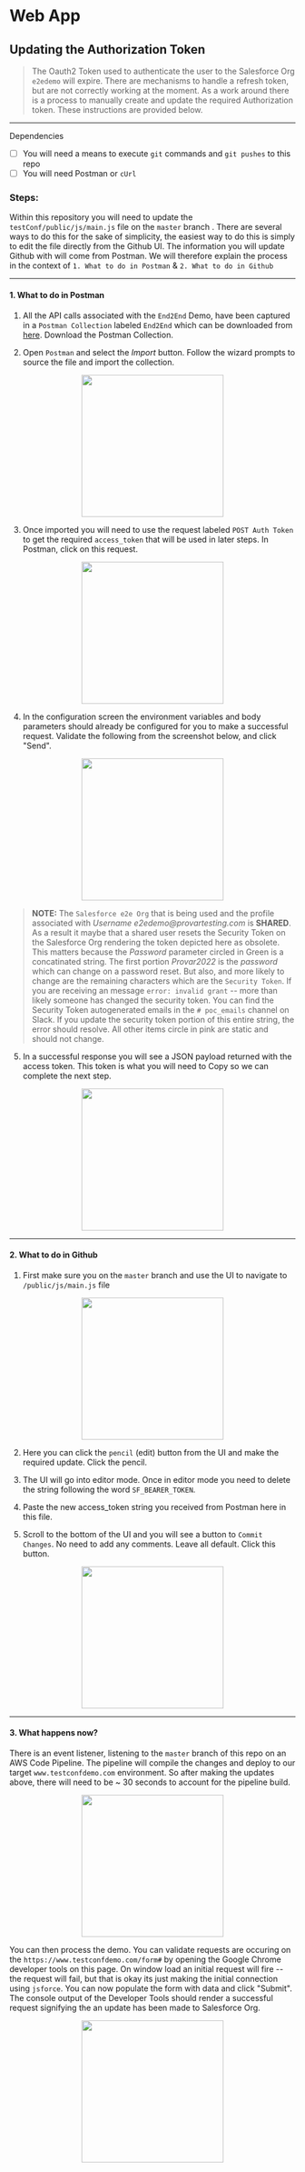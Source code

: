 # Web App

## Updating the Authorization Token 

> The Oauth2 Token used to authenticate the user to the Salesforce Org `e2edemo` will expire. There are mechanisms to handle a refresh token, but are not correctly working at the moment. As a work around there is a process to manually create and update the required Authorization token. These instructions are provided below. 
-------

Dependencies 
- [ ] You will need a means to execute `git` commands and `git pushes` to this repo
- [ ] You will need Postman or `cUrl`

### Steps: 

Within this repository you will need to update the `testConf/public/js/main.js` file on the `master` branch . There are several ways to do this for the sake of simplicity, the easiest way to do this is simply to edit the file directly from the Github UI. The information you will update Github with will come from Postman. We will therefore explain the process in the context of `1. What to do in Postman` & `2. What to do in Github`

--------

#### 1. What to do in Postman

1. All the API calls associated with the `End2End` Demo, have been captured in a `Postman Collection` labeled `End2End` which can be downloaded from [here](https://drive.google.com/file/d/1R6dWAIBV-SXCQXxPB5GfAEDXGYDZHtk-/view?usp=sharing). Download the Postman Collection. 

2. Open `Postman` and select the _Import_ button. Follow the wizard prompts to source the file and import the collection. 

<p align="center"><img src="https://user-images.githubusercontent.com/8760590/135658352-54cd46d3-5258-4353-8976-b2febdd3444a.png" width="250"/></p>

3. Once imported you will need to use the request labeled `POST Auth Token` to get the required `access_token` that will be used in later steps. In Postman, click on this request. 

<p align="center"><img src="https://user-images.githubusercontent.com/8760590/135659047-fbc64eec-1075-4efd-985f-20b21a220567.png" width="250"/></p>

4. In the configuration screen the environment variables and body parameters should already be configured for you to make a successful request. Validate the following from the screenshot below, and click "Send".

<p align="center"><img src="https://user-images.githubusercontent.com/8760590/135659677-2323935a-2f3f-485e-8f3b-9e259d27fecb.png" width="250"/></p>

> __NOTE:__ The `Salesforce e2e Org` that is being used and the profile associated with _Username e2edemo@provartesting.com_ is __SHARED__. As a result it maybe that a shared user resets the Security Token on the Salesforce Org rendering the token depicted here as obsolete. This matters because the _Password_ parameter circled in Green is a concatinated string. The first portion _Provar2022_ is the _password_ which can change on a password reset. But also, and more likely to change are the remaining characters which are the `Security Token`. If you are receiving an message `error: invalid grant` -- more than likely someone has changed the security token. You can find the Security Token autogenerated emails in the `# poc_emails` channel on Slack. If you update the security token portion of this entire string, the error should resolve. All other items circle in pink are static and should not change.

5. In a successful response you will see a JSON payload returned with the access token. This token is what you will need to Copy so we can complete the next step. 
<p align="center"><img src="https://user-images.githubusercontent.com/8760590/135661269-947b7eb8-781d-4156-a3fd-72f757cd2d4b.png" width="250"/></p>

----------

#### 2. What to do in Github

1. First make sure you on the `master` branch and use the UI to navigate to `/public/js/main.js` file

<p align="center"><img src="https://user-images.githubusercontent.com/8760590/135657297-779e37ad-0c00-4976-a2d4-409ed1f5f3f6.png" width="250"/></p>

2. Here you can click the `pencil` (edit) button from the UI and make the required update. Click the pencil. 

3. The UI will go into editor mode. Once in editor mode you need to delete the string following the word `SF_BEARER_TOKEN`. 

4. Paste the new access_token string you received from Postman here in this file. 

5. Scroll to the bottom of the UI and you will see a button to `Commit Changes`. No need to add any comments. Leave all default. Click this button. 

<p align="center"><img src="https://user-images.githubusercontent.com/8760590/135662517-3a2234a8-152b-4cc7-bef9-fe51af93f3cc.png" width="250"/></p>

----------

#### 3. What happens now? 

There is an event listener, listening to the `master` branch of this repo on an AWS Code Pipeline. The pipeline will compile the changes and deploy to our target `www.testconfdemo.com` environment. So after making the updates above, there will need to be ~ 30 seconds to  account for the pipeline build. 

<p align="center"><img src="https://user-images.githubusercontent.com/8760590/135663172-61e3b51c-6ddc-49c0-b739-6a8fbd3baffa.png" width="250"/></p>

You can then process the demo. You can validate requests are occuring on the `https://www.testconfdemo.com/form#` by opening the Google Chrome developer tools on this page. On window load an initial request will fire -- the request will fail, but that is okay its just making the initial connection using `jsforce`. You can now populate the form with data and click "Submit". The console output of the Developer Tools should render a successful request signifying the an update has been made to Salesforce Org. 

<p align="center"><img src="https://user-images.githubusercontent.com/8760590/135664152-458aa11e-73f1-4b58-ad9a-f52cb7e939ae.png" width="250"/></p>
